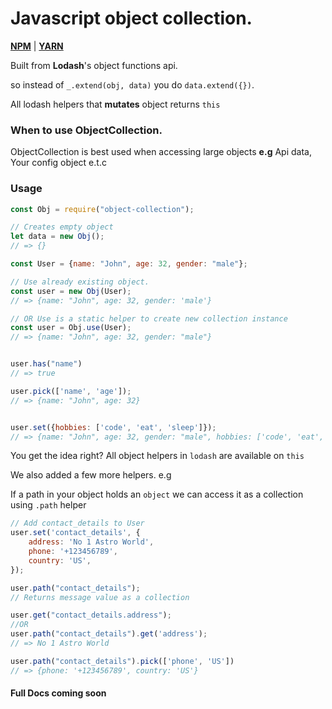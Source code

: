 # Javascript object collection.

 [**NPM**](https://www.npmjs.com/package/object-collection) |
 [**YARN**](https://yarnpkg.com/en/package/object-collection)

Built from **Lodash**'s object functions api.

so instead of `_.extend(obj, data)` you do `data.extend({})`.

All lodash helpers that **mutates** object returns `this`

### When to use ObjectCollection.
ObjectCollection is best used when accessing large objects **e.g** Api data, Your config object e.t.c

### Usage
```javascript
const Obj = require("object-collection");

// Creates empty object
let data = new Obj();
// => {}

const User = {name: "John", age: 32, gender: "male"};

// Use already existing object.
const user = new Obj(User);
// => {name: "John", age: 32, gender: 'male'}

// OR Use is a static helper to create new collection instance
const user = Obj.use(User);
// => {name: "John", age: 32, gender: "male"}


user.has("name")
// => true

user.pick(['name', 'age']);
// => {name: "John", age: 32}


user.set({hobbies: ['code', 'eat', 'sleep']});
// => {name: "John", age: 32, gender: "male", hobbies: ['code', 'eat', 'sleep']}
```

You get the idea right?
All object helpers in `lodash` are available on `this`

We also added a few more helpers. e.g

If a path in your object holds an `object` we can access it as a collection using `.path` helper
```javascript
// Add contact_details to User
user.set('contact_details', {
    address: 'No 1 Astro World', 
    phone: '+123456789',
    country: 'US',
});

user.path("contact_details");
// Returns message value as a collection

user.get("contact_details.address");
//OR
user.path("contact_details").get('address');
// => No 1 Astro World

user.path("contact_details").pick(['phone', 'US'])
// => {phone: '+123456789', country: 'US'}
```

#### Full Docs coming soon
